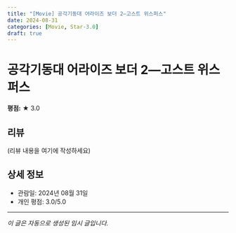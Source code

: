 ```yaml
---
title: "[Movie] 공각기동대 어라이즈 보더 2—고스트 위스퍼스"
date: 2024-08-31
categories: [Movie, Star-3.0]
draft: true
---
```


# 공각기동대 어라이즈 보더 2—고스트 위스퍼스

**평점:** ★ 3.0

## 리뷰

(리뷰 내용을 여기에 작성하세요)

## 상세 정보

- 관람일: 2024년 08월 31일
- 개인 평점: 3.0/5.0

---

*이 글은 자동으로 생성된 임시 글입니다.*
